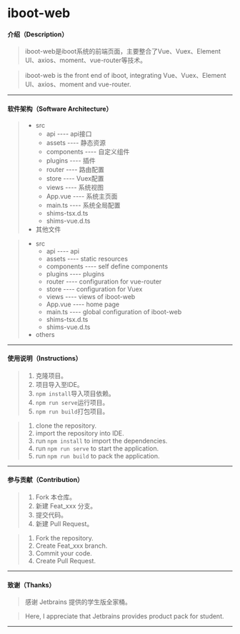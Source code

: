 # iboot-web

#### 介绍（Description）
> iboot-web是iboot系统的前端页面，主要整合了Vue、Vuex、Element UI、axios、moment、vue-router等技术。

> iboot-web is the front end of iboot, integrating Vue、Vuex、Element UI、axios、moment and vue-router.

***

#### 软件架构（Software Architecture）
> * src
>   * api	----	api接口
>   * assets	----	静态资源
>   * components	----	自定义组件
>   * plugins	----	插件
>   * router	----	路由配置
>   * store	----	Vuex配置
>   * views	----	系统视图
>   * App.vue	----	系统主页面
>   * main.ts	----	系统全局配置
>   * shims-tsx.d.ts
>   * shims-vue.d.ts
> * 其他文件

> * src
>   * api	----	api 
>   * assets	----	static resources
>   * components	----	self define components
>   * plugins	----	plugins
>   * router	----	configuration for vue-router
>   * store	----	configuration for Vuex
>   * views	----	views of iboot-web
>   * App.vue	----	home page
>   * main.ts	----	global configuration of iboot-web
>   * shims-tsx.d.ts
>   * shims-vue.d.ts
> * others

***

#### 使用说明（Instructions）

> 1. 克隆项目。
> 2. 项目导入至IDE。
> 3. `npm install`导入项目依赖。
> 4. `npm run serve`运行项目。
> 5. `npm run build`打包项目。

> 1. clone the repository.
> 2. import the repository into IDE.
> 3. run `npm install` to import the dependencies.
> 4. run `npm run serve` to start the application.
> 5. run `npm run build` to pack the application.

***

#### 参与贡献（Contribution）

> 1.  Fork 本仓库。
> 2.  新建 Feat_xxx 分支。
> 3.  提交代码。
> 4.  新建 Pull Request。

> 1.  Fork the repository.
> 2.  Create Feat_xxx branch.
> 3.  Commit your code.
> 4.  Create Pull Request.

***

#### 致谢（Thanks）

> 感谢 Jetbrains 提供的学生版全家桶。

> Here, I appreciate that Jetbrains provides product pack for student.

***